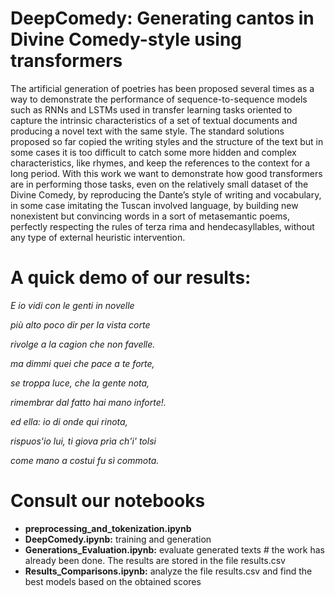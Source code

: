 # DeepComedy: Generating cantos in Divine Comedy-style using transformers

The artificial generation of poetries has been proposed several times as a way
to demonstrate the performance of sequence-to-sequence models such as RNNs and
LSTMs used in transfer learning tasks oriented to capture the intrinsic characteristics of a
set of textual documents and producing a novel text with the same style. The standard
solutions proposed so far copied the writing styles and the structure of the text but in some
cases it is too difficult to catch some more hidden and complex characteristics, like rhymes,
and keep the references to the context for a long period. With this work we want to
demonstrate how good transformers are in performing those tasks, even on the relatively
small dataset of the Divine Comedy, by reproducing the Dante’s style of writing and
vocabulary, in some case imitating the Tuscan involved language, by building new
nonexistent but convincing words in a sort of metasemantic poems, perfectly respecting the
rules of terza rima and hendecasyllables, without any type of external heuristic
intervention.

# A quick demo of our results:

  
  *E io vidi con le genti in novelle*
  
  *più alto poco dir per la vista corte*
  
  *rivolge a la cagion che non favelle.*

  *ma dimmi quei che pace a te forte,*
  
  *se troppa luce, che la gente nota,*
  
  *rimembrar dal fatto hai mano inforte!.*

  *ed ella: io di onde qui rinota,*
  
  *rispuos'io lui, ti giova prìa ch'i' tolsi*
  
  *come mano a costui fu sì commota.*

# Consult our notebooks
* **preprocessing_and_tokenization.ipynb**
* **DeepComedy.ipynb:** training and generation
* **Generations_Evaluation.ipynb:** evaluate generated texts # the work has already been done. The results are stored in the file results.csv
* **Results_Comparisons.ipynb:** analyze the file results.csv and find the best models based on the obtained scores 

